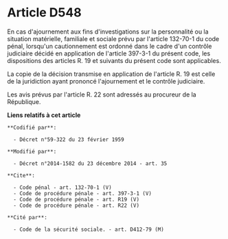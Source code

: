 # Article D548

En cas d'ajournement aux fins d'investigations sur la personnalité ou la situation matérielle, familiale et sociale prévu par
l'article 132-70-1 du code pénal, lorsqu'un cautionnement est ordonné dans le cadre d'un contrôle judiciaire décidé en
application de l'article 397-3-1 du présent code, les dispositions des articles R. 19 et suivants du présent code sont
applicables. 

La copie de la décision transmise en application de l'article R. 19 est celle de la juridiction ayant prononcé l'ajournement
et le contrôle judiciaire. 

Les avis prévus par l'article R. 22 sont adressés au procureur de la République.

**Liens relatifs à cet article**

	**Codifié par**:

	  - Décret n°59-322 du 23 février 1959

	**Modifié par**:

	  - Décret n°2014-1582 du 23 décembre 2014 - art. 35

	**Cite**:

	  - Code pénal - art. 132-70-1 (V)
	  - Code de procédure pénale - art. 397-3-1 (V)
	  - Code de procédure pénale - art. R19 (V)
	  - Code de procédure pénale - art. R22 (V)

	**Cité par**:

	  - Code de la sécurité sociale. - art. D412-79 (M)
